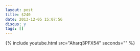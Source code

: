 ```yaml
---
layout: post
title: $240
date: 2013-12-05 15:07:56
disqus: y
tags: []
---
```


{% include youtube.html src="Aharq3PFX54" seconds="" %}

